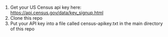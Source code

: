 1. Get your US Census api key here: https://api.census.gov/data/key_signup.html
2. Clone this repo
3. Put your API key into a file called census-apikey.txt in the main directory of this repo
